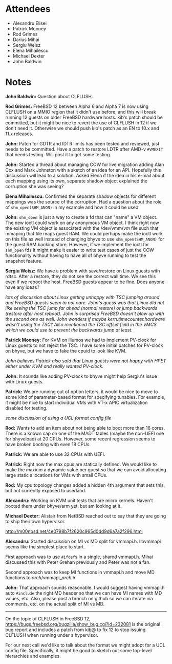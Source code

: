 # Attendees

- Alexandru Elisei
- Patrick Mooney
- Rod Grimes
- Darius Mihai
- Sergiu Weisz
- Elena Mihailescu
- Michael Dexter
- John Baldwin

# Notes

**John Baldwin:** Question about CLFLUSH.

**Rod Grimes:** FreeBSD 12 between Alpha 6 and Alpha 7 is now using
CLFLUSH on a MMIO region that it didn't use before, and this will
break running 12 guests on older FreeBSD hardware hosts.  kib's patch
should be committed, but it might be nice to revert the use of CLFLUSH
in 12 if we don't need it.  Otherwise we should push kib's patch as an
EN to 10.x and 11.x releases.

**John:** Patch for GDTR and IDTR limits has been tested and reviewed,
just needs to be committed.  Have a patch to restore LDTR after AMD-v
`#VMEXIT` that needs testing.  Will post it to get some testing.

**John:** Started a thread about managing COW for live migration
adding Alan Cox and Mark Johnston with a sketch of an idea for an API.
Hopefully this discussion will lead to a solution.  Asked Elena if the
idea in his e-mail about each mapping using its own, separate shadow
object explained the corruption she was seeing?

**Elena Mihailescu:** Confirmed the separate shadow objects for
different mappings was the source of the corruption.  Had a question
about the role of `shm_open(SHM_ANON)` in my example and how it could
be used.

**John:** `shm_open` is just a way to create a fd that can "name" a VM
object.  The new ioctl could work on any anonymous VM object.  I think
right now the existing VM object is associated with the /dev/vmm/*vm*
file such that mmaping that file maps guest RAM.  We could perhaps
make the ioctl work on this file as well instead of changing bhyve to
use `shm_open(SHM_ANON)` for the guest RAM backing store.  However, if
we implement the ioctl for `shm_open` fds it might make it easier to
write test cases of just the COW functionality without having to have
all of bhyve running to test the snapshot feature.

**Sergiu Weisz:** We have a problem with save/restore on Linux guests
with rdtsc.  After a restore, they do not see the correct wall time.
We see this even if we reboot the host.  FreeBSD guests appear to be
fine.  Does anyone have any ideas?

*lots of discussion about Linux getting unhappy with TSC jumping
around and FreeBSD guests seem to not care.  John's guess was that
Linux did not like seeing the TSC jump far ahead (normal restore) or
jump backwards (restore after host reboot).  John is surprised FreeBSD
doesn't blow up with the second one as well.  John wonders if maybe
kern.timecounter.hardware wasn't using the TSC?  Also mentioned the
TSC offset field in the VMCS which we could use to prevent the
backwards jump at least.*

**Patrick Mooney:** For KVM on illumos we had to implement PV-clock
for Linux guests to not reject the TSC.  I have some initial patches
for PV-clock on bhyve, but we have to fake the cpuid to look like KVM.

*John believes Patrick also said that Linux guests were not happy with
 HPET either under KVM and really wanted PV-clock.*

**John:** It sounds like adding PV-clock to bhyve might help Sergiu's
issue with Linux guests.

**Patrick:** We are running out of option letters, it would be nice to
move to some kind of parameter-based format for specifying tunables.
For example, it might be nice to start individual VMs with VT-x APIC
virtualization disabled for testing.

*some discussion of using a UCL format config file*

**Rod:** Wants to add an item about not being able to boot more than
16 cores.  There is a known cap on one of the MADT tables (maybe the
non-UEFI one for bhyveload) at 20 CPUs.  However, some recent
regression seems to have broken booting with even 18 CPUs.

**Patrick:** We are able to use 32 CPUs with UEFI.

**Patrick:** Right now the max cpus are statically defined.  We would
like to make the maxium a dynamic value per guest so that we can avoid
allocating large static allocations for VMs with small CPUs.

**Rod:** My cpu topology changes added a hidden 4th argument that sets
this, but not currently exposed to userland.

**Alexandru:** Working on KVM unit tests that are micro kernels.
Haven't booted them under bhyve/arm yet, but am looking at it.

**Michael Dexter:** Alistair from NetBSD reached out to say that they
are going to ship their own hypervisor.

http://m00nbsd.net/4e0798b7f2620c965d0dd9d6a7a2f296.html

**Alexandru:** Started discussion on MI vs MD split for vmmapi.h.
libvmmapi seems like the simplest place to start.

First approach was to use `#ifdef`s in a single, shared vmmapi.h.
Mihai discussed this with Peter Grehan previously and Peter was not a
fan.

Second approach was to keep MI functions in vmmapi.h and move MD
functions to *arch*/vmmapi_*arch*.h.

**John:** That approach sounds reasonable.  I would suggest having
vmmapi.h auto `#include` the right MD header so that we can have MI
names with MD values, etc.  Also, please post a branch on github so we
can iterate via comments, etc. on the actual split of MI vs MD.

---

On the topic of CLFLUSH in FreeBSD 12,
https://bugs.freebsd.org/bugzilla/show_bug.cgi?id=232081 is the
original bug report and includes a patch from kib@ to fix 12 to stop
issuing CLFLUSH when running under a hypervisor.

For our next call we'd like to talk about the format we might adopt
for a UCL config file.  Specifically, it might be good to sketch out
some top-level hierarchies and examples.
